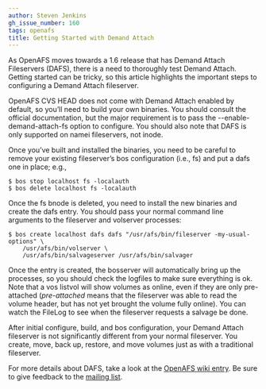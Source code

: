 ```yaml
---
author: Steven Jenkins
gh_issue_number: 160
tags: openafs
title: Getting Started with Demand Attach
---
```




As OpenAFS moves towards a 1.6 release that has Demand Attach
Fileservers (DAFS), there is a need to thoroughly test Demand Attach.
Getting started can be tricky, so this article highlights the important
steps to configuring a Demand Attach fileserver.

OpenAFS CVS HEAD does not come with Demand Attach enabled by default,
so you’ll need to build your own binaries. You should consult the
official documentation, but the major requirement is to pass the
--enable-demand-attach-fs option to configure.
You should also note that DAFS is only supported on namei fileservers,
not inode.

Once you’ve built and installed the binaries, you need to be careful
to remove your existing fileserver’s bos configuration (i.e., fs)
and put a dafs one in place; e.g.,

```nohighlight
$ bos stop localhost fs -localauth
$ bos delete localhost fs -localauth
```

Once the fs bnode is deleted, you need to install the new
binaries and create the dafs entry. You should pass your
normal command line arguments to the fileserver and volserver processes:

```nohighlight
$ bos create localhost dafs dafs "/usr/afs/bin/fileserver -my-usual-options" \
    /usr/afs/bin/volserver \
    /usr/afs/bin/salvageserver /usr/afs/bin/salvager
```

Once the entry is created, the bosserver will automatically bring up the processes, so you should check the logfiles to make sure everything is ok. Note that a vos listvol will show volumes as online, even if they are only pre-attached (*pre-attached* means that the fileserver was able to read the volume header, but has not yet brought the volume fully
online). You can watch the FileLog to see when the fileserver requests a salvage be done.

After initial configure, build, and bos configuration, your Demand Attach fileserver is not significantly different from your normal fileserver. You create, move, back up, restore, and move volumes just as with a traditional fileserver.

For more details about DAFS, take a look at the [OpenAFS wiki entry](https://web.archive.org/web/20090726055424/http://www.dementia.org/twiki/bin/view/AFSLore/DemandAttach). Be sure to give feedback to the [mailing list](mailto:openafs-info@openafs.org).


